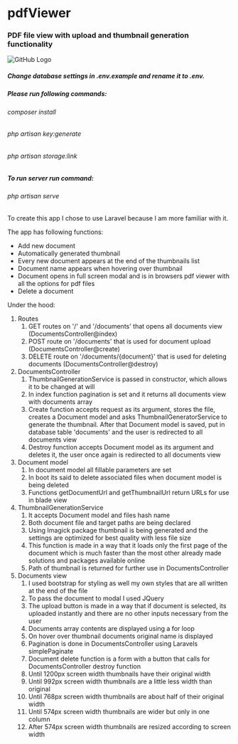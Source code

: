# pdfViewer
### PDF file view with upload and thumbnail generation functionality

![GitHub Logo](usage.gif)

##### Change database settings in .env.example and rename it to .env.
##### Please run following commands:
###### composer install
###### php artisan key:generate
###### php artisan storage:link
##### To run server run command:
###### php artisan serve


To create this app I chose to use Laravel because I am more familiar with it.


The app has following functions:

* Add new document
* Automatically generated thumbnail
* Every new document appears at the end of the thumbnails list
* Document name appears when hovering over thumbnail
* Document opens in full screen modal and is in browsers pdf viewer with all the options for pdf files
* Delete a document


Under the hood:

1. Routes
    1. GET routes on '/' and '/documents' that opens all documents view (DocumentsController@index)
    1. POST route on '/documents' that is used for document upload (DocumentsController@create)
    1. DELETE route on '/documents/{document}' that is used for deleting documents (DocumentsController@destroy)
1. DocumentsController
    1. ThumbnailGenerationService is passed in constructor, which allows it to be changed at will
    1. In index function pagination is set and it returns all documents view with documents array
    1. Create function accepts request as its argument, stores the file, creates a Document model
       and asks ThumbnailGeneratorService to generate the thumbnail. After that Document model is
       saved, put in database table 'documents' and the user is redirected to all documents
       view
    1. Destroy function accepts Document model as its argument and deletes it, the user once again is
       redirected to all documents view
1. Document model
    1. In document model all fillable parameters are set
    1. In boot its said to delete associated files when document model is being deleted
    1. Functions getDocumentUrl and getThumbnailUrl return URLs for use in blade view
1. ThumbnailGenerationService
    1. It accepts Document model and files hash name
    1. Both document file and target paths are being declared
    1. Using Imagick package thumbnail is being generated and the settings are optimized for best quality
       with less file size
    1. This function is made in a way that it loads only the first page of the document which is much faster
       than the most other already made solutions and packages available online
    1. Path of thumbnail is returned for further use in DocumentsController
1. Documents view
    1. I used bootstrap for styling as well my own styles that are all written at the end of the file
    1. To pass the document to modal I used JQuery
    1. The upload button is made in a way that if document is selected, its uploaded instantly and there
       are no other inputs necessary from the user
    1. Documents array contents are displayed using a for loop
    1. On hover over thumbnail documents original name is displayed
    1. Pagination is done in DocumentsController using Laravels simplePaginate
    1. Document delete function is a form with a button that calls for DocumentsController destroy function
    1. Until 1200px screen width thumbnails have their original width
    1. Until 992px screen width thumbnails are a little less width than original
    1. Until 768px screen width thumbnails are about half of their original width
    1. Until 574px screen width thumbnails are wider but only in one column
    1. After 574px screen width thumbnails are resized according to screen width
    
